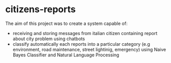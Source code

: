 # citizens-reports

The aim of this project was to create a system capable of:
 * receiving and storing messages from italian citizen containing report about city problem using chatbots
 * classify automatically each reports into a particular category (e.g environment, road maintenance, street lightinig, emergency) using Naive Bayes Classifier and Natural Language Processing



